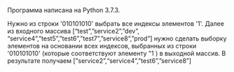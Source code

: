 Программа написана на Python 3.7.3.

Нужно из строки '010101010' выбрать все индексы элементов '1'.
Далее из входного массива [“test”,”service2”,”dev”, “service4”,”test5”,”test6”,”test7”,”service8”,”prod”] нужно сделать выборку элементов на основании всех индексов, выбранных из строки '010101010' (которые соответствуют элементу "1 ) в выходной массив.
В результате получаем [”service2”,“service4”,”test6”,”service8”]

